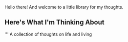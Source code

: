 Hello there! And welcome to a little library for my thoughts.

## Here's What I'm Thinking About
''' A collection of thoughts on life and living

